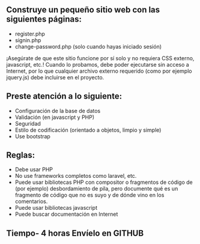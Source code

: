 ## Construye un pequeño sitio web con las siguientes páginas: 
- register.php 
- signin.php 
- change-password.php (solo cuando hayas iniciado sesión) 

¡Asegúrate de que este sitio funcione por sí solo y no requiera CSS externo, javascript, etc.! 
Cuando lo probamos, debe poder ejecutarse sin acceso a Internet, 
por lo que cualquier archivo externo requerido (como por ejemplo jquery.js) debe incluirse en el proyecto. 

## Preste atención a lo siguiente: 
- Configuración de la base de datos 
- Validación (en javascript y PHP) 
- Seguridad 
- Estilo de codificación (orientado a objetos, limpio y simple) 
- Use bootstrap 

## Reglas: 
- Debe usar PHP 
- No use frameworks completos como laravel, etc. 
- Puede usar bibliotecas PHP con compositor o fragmentos de código de (por ejemplo) desbordamiento de pila, pero documente qué es un fragmento de código que no es suyo y de dónde vino en los comentarios. 
- Puede usar bibliotecas javascript 
- Puede buscar documentación en Internet 

## Tiempo- 4 horas Envíelo en GITHUB 
